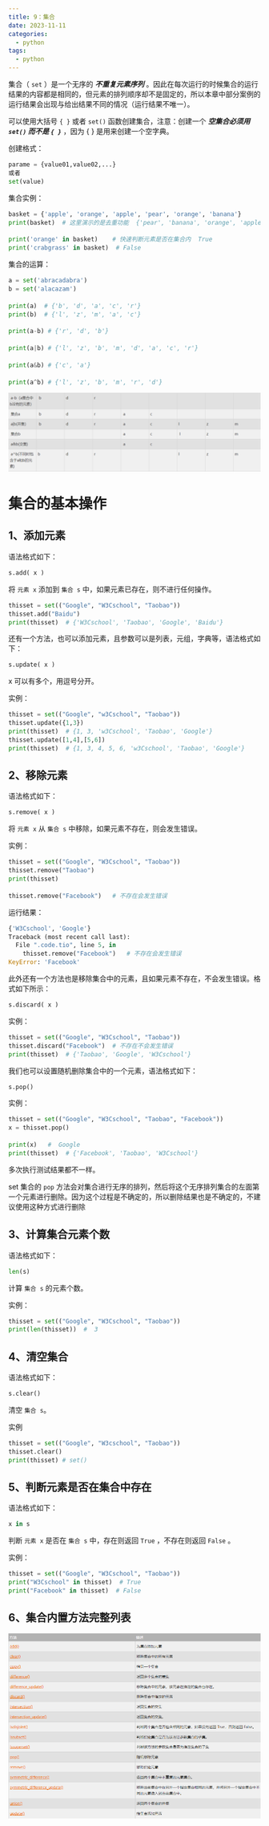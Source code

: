 ```yaml
---
title: 9：集合
date: 2023-11-11
categories:
  - python
tags:
  - python
---
```


集合（ `set` ）是一个无序的  ***不重复元素序列*** 。因此在每次运行的时候集合的运行结果的内容都是相同的，但元素的排列顺序却不是固定的，所以本章中部分案例的运行结果会出现与给出结果不同的情况（运行结果不唯一）。

可以使用大括号 `{ }` 或者 `set()` 函数创建集合，注意：创建一个 ***空集合必须用 `set()` 而不是 `{ }`*** ，因为 { } 是用来创建一个空字典。

创建格式：

```python
parame = {value01,value02,...}
或者
set(value)
```

集合实例：

```python
basket = {'apple', 'orange', 'apple', 'pear', 'orange', 'banana'}
print(basket)  # 这里演示的是去重功能  {'pear', 'banana', 'orange', 'apple'}

print('orange' in basket)    # 快速判断元素是否在集合内  True
print('crabgrass' in basket)  # False
```

集合的运算：

```python
a = set('abracadabra')
b = set('alacazam')

print(a)  # {'b', 'd', 'a', 'c', 'r'}
print(b)  # {'l', 'z', 'm', 'a', 'c'}

print(a-b) # {'r', 'd', 'b'}

print(a|b) # {'l', 'z', 'b', 'm', 'd', 'a', 'c', 'r'}

print(a&b) # {'c', 'a'}

print(a^b) # {'l', 'z', 'b', 'm', 'r', 'd'}
```

![Alt text](./assets/image25.png)

# 集合的基本操作
## 1、添加元素
语法格式如下：

```python
s.add( x )
```

将 `元素 x` 添加到 `集合 s` 中，如果元素已存在，则不进行任何操作。

```python
thisset = set(("Google", "W3Cschool", "Taobao"))
thisset.add("Baidu")
print(thisset)  # {'W3Cschool', 'Taobao', 'Google', 'Baidu'}
```

还有一个方法，也可以添加元素，且参数可以是列表，元组，字典等，语法格式如下：

```python
s.update( x )
```
x 可以有多个，用逗号分开。

实例：

```python
thisset = set(("Google", "w3Cschool", "Taobao"))
thisset.update({1,3})
print(thisset)  # {1, 3, 'w3Cschool', 'Taobao', 'Google'}
thisset.update([1,4],[5,6])  
print(thisset)  # {1, 3, 4, 5, 6, 'w3Cschool', 'Taobao', 'Google'}
```

## 2、移除元素
语法格式如下：

```python
s.remove( x )

```

将 `元素 x` 从 `集合 s` 中移除，如果元素不存在，则会发生错误。

实例：
```python
thisset = set(("Google", "W3Cschool", "Taobao"))
thisset.remove("Taobao")
print(thisset)

thisset.remove("Facebook")   # 不存在会发生错误
```

运行结果：
```python
{'W3Cschool', 'Google'}
Traceback (most recent call last):
  File ".code.tio", line 5, in 
    thisset.remove("Facebook")   # 不存在会发生错误
KeyError: 'Facebook'
```
此外还有一个方法也是移除集合中的元素，且如果元素不存在，不会发生错误。格式如下所示：

```python
s.discard( x )
```

实例：
```python
thisset = set(("Google", "W3Cschool", "Taobao"))
thisset.discard("Facebook")  # 不存在不会发生错误
print(thisset)  # {'Taobao', 'Google', 'W3Cschool'}
```

我们也可以设置随机删除集合中的一个元素，语法格式如下：

```python
s.pop() 

```

实例：
```python
thisset = set(("Google", "W3Cschool", "Taobao", "Facebook"))
x = thisset.pop()

print(x)   #  Google
print(thisset)  # {'Facebook', 'Taobao', 'W3Cschool'}

```

多次执行测试结果都不一样。

set 集合的 `pop` 方法会对集合进行无序的排列，然后将这个无序排列集合的左面第一个元素进行删除。因为这个过程是不确定的，所以删除结果也是不确定的，不建议使用这种方式进行删除

## 3、计算集合元素个数
语法格式如下：

```python
len(s)
```
计算 `集合 s` 的元素个数。

实例：
```python
thisset = set(("Google", "W3Cschool", "Taobao"))
print(len(thisset))  #  3
```

## 4、清空集合
语法格式如下：
```python
s.clear()
```
清空 `集合 s`。

实例

```python
thisset = set(("Google", "W3cschool", "Taobao"))
thisset.clear()
print(thisset) # set()
```

## 5、判断元素是否在集合中存在
语法格式如下：

```python
x in s

```

判断 `元素 x` 是否在 `集合 s` 中，存在则返回 `True` ，不存在则返回 `False` 。

实例：
```python
thisset = set(("Google", "W3Cschool", "Taobao"))
print("W3Cschool" in thisset)  # True
print("Facebook" in thisset)  # False
```

## 6、集合内置方法完整列表
![Alt text](./assets/image26.png)